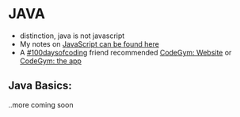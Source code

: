 # JAVA 
* distinction, java is not javascript
* My notes on [JavaScript can be found here](https://github.com/EO4wellness/T-I-L/tree/main/JavaScript)
* A [#100daysofcoding](https://github.com/EO4wellness/100-days-of-code/blob/master/History-EO4Wellness/round-3_log.md) friend recommended [CodeGym: Website](https://codegym.cc/) or [CodeGym: the app](https://play.google.com/store/apps/details?id=com.hitechrush.codegym&hl=en_US&gl=US)

## Java Basics: 
..more coming soon 
